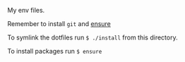 My env files.

Remember to install `git` and [ensure](https://github.com/foca/ensure)

To symlink the dotfiles run `$ ./install` from this directory.

To install packages run `$ ensure`
